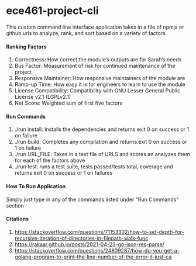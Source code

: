 # ece461-project-cli

This custom command line interface application takes in a file of npmjs or github urls
to analyze, rank, and sort based on a variety of factors.

#### Ranking Factors
1) Correctness: How correct the module’s outputs are for Sarah’s needs 
2) Bus Factor: Measurement of risk for continued maintenance of the project
3) Responsive Maintainer: How responsive maintainers of the module are
4) Ramp-up Time: How easy it is for engineers to learn to use the module
5) License Compatibility: Compatibility with GNU Lesser General Public License v2.1 (LGPLv2.1)
6) Net Score: Weighted sum of first five factors

#### Run Commands
1) ./run install: Installs the dependencies and returns exit 0 on success or 1 on failure
2) ./run build: Completes any compilation and returns exit 0 on success or 1 on failure
3) ./run URL_FILE: Takes in a text file of URLS and scores an analyzes them for each of the factors above
4) ./run test: runs a test suite, tests passed/tests total, coverage and returns exit 0 on success or 1 on failures

#### How To Run Application
Simply just type in any of the commands listed under "Run Commands" section

#### Citations
1) https://stackoverflow.com/questions/71153302/how-to-set-depth-for-recursive-iteration-of-directories-in-filepath-walk-func
2) https://rakaar.github.io/posts/2021-04-23-go-json-res-parse/
3) https://stackoverflow.com/questions/24809287/how-do-you-get-a-golang-program-to-print-the-line-number-of-the-error-it-just-ca

